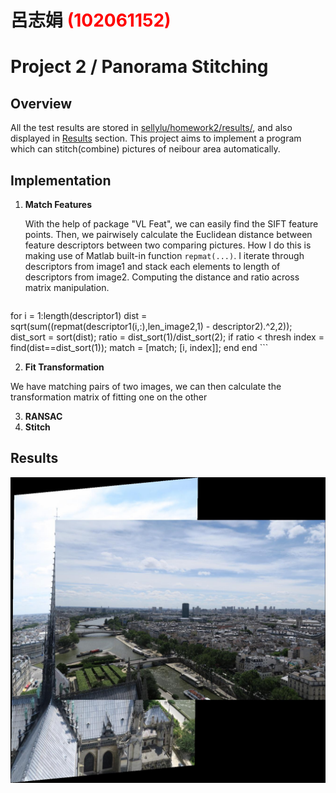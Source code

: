 # 呂志娟 <span style="color:red">(102061152)</span>

# Project 2 / Panorama Stitching

## Overview

All the test results are stored in [sellylu/homework2/results/](https://github.com/sellylu/homework2/tree/master/results), and also displayed in [Results](https://github.com/sellylu/homework2/results/blob/master/index.md#Results) section.
This project aims to implement a program which can stitch(combine) pictures of neibour area automatically.

## Implementation

1. **Match Features**

	With the help of package "VL Feat", we can easily find the SIFT feature points. Then, we pairwisely calculate the Euclidean distance between feature descriptors between two comparing pictures. How I do this is making use of Matlab built-in function `repmat(...)`. I iterate through descriptors from image1 and stack each elements to length of descriptors from image2. Computing the distance and ratio across matrix manipulation.
	
	```matlab
for i = 1:length(descriptor1)
	dist = sqrt(sum((repmat(descriptor1(i,:),len_image2,1) - descriptor2).^2,2));
	dist_sort = sort(dist);
	ratio = dist_sort(1)/dist_sort(2);
	if ratio < thresh
		index = find(dist==dist_sort(1));
		match = [match; [i, index]];
	end
end
	```

2. **Fit Transformation**

We have matching pairs of two images, we can then calculate the transformation matrix of fitting one on the other
	
3. **RANSAC**
4. **Stitch**


## Results

<img src='../results/paris.jpg'>